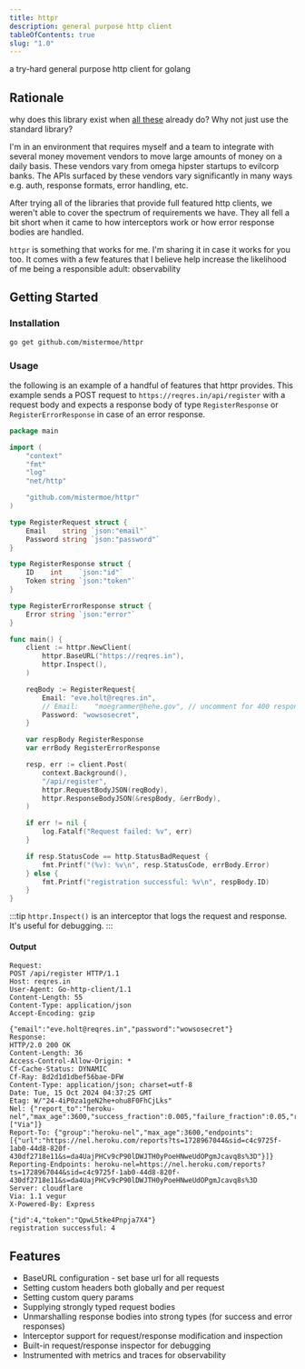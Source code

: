 ```yaml
---
title: httpr
description: general purpose http client
tableOfContents: true
slug: "1.0"
---
```


a try-hard general purpose http client for golang

## Rationale

why does this library exist when [all these](https://awesome-go.com/http-clients/) already do? Why not just use the standard library?

I'm in an environment that requires myself and a team to integrate with several money movement vendors to move large amounts of money on a daily basis. These vendors vary from omega hipster startups to evilcorp banks. The APIs surfaced by these vendors vary significantly in many ways e.g. auth, response formats, error handling, etc.

After trying all of the libraries that provide full featured http clients, we weren't able to cover the spectrum of requirements we have. They all fell a bit short when it came to how interceptors work or how error response bodies are handled.

`httpr` is something that works for me. I'm sharing it in case it works for you too. It comes with a few features that I believe help increase the likelihood of me being a responsible adult: observability

## Getting Started

### Installation

```bash
go get github.com/mistermoe/httpr
```

### Usage

the following is an example of a handful of features that httpr provides. This example sends a POST request to `https://reqres.in/api/register` with a request body and expects a response body of type `RegisterResponse` or `RegisterErrorResponse` in case of an error response.

```go
package main

import (
	"context"
	"fmt"
	"log"
	"net/http"

	"github.com/mistermoe/httpr"
)

type RegisterRequest struct {
	Email    string `json:"email"`
	Password string `json:"password"`
}

type RegisterResponse struct {
	ID    int    `json:"id"`
	Token string `json:"token"`
}

type RegisterErrorResponse struct {
	Error string `json:"error"`
}

func main() {
	client := httpr.NewClient(
		httpr.BaseURL("https://reqres.in"),
		httpr.Inspect(),
	)

	reqBody := RegisterRequest{
		Email: "eve.holt@reqres.in",
		// Email:    "moegrammer@hehe.gov", // uncomment for 400 response
		Password: "wowsosecret",
	}

	var respBody RegisterResponse
	var errBody RegisterErrorResponse

	resp, err := client.Post(
		context.Background(),
		"/api/register",
		httpr.RequestBodyJSON(reqBody),
		httpr.ResponseBodyJSON(&respBody, &errBody),
	)

	if err != nil {
		log.Fatalf("Request failed: %v", err)
	}

	if resp.StatusCode == http.StatusBadRequest {
		fmt.Printf("(%v): %v\n", resp.StatusCode, errBody.Error)
	} else {
		fmt.Printf("registration successful: %v\n", respBody.ID)
	}
}
```

:::tip
`httpr.Inspect()` is an interceptor that logs the request and response. It's useful for debugging.
:::

#### Output

```
Request:
POST /api/register HTTP/1.1
Host: reqres.in
User-Agent: Go-http-client/1.1
Content-Length: 55
Content-Type: application/json
Accept-Encoding: gzip

{"email":"eve.holt@reqres.in","password":"wowsosecret"}
Response:
HTTP/2.0 200 OK
Content-Length: 36
Access-Control-Allow-Origin: *
Cf-Cache-Status: DYNAMIC
Cf-Ray: 8d2d1d1dbef56bae-DFW
Content-Type: application/json; charset=utf-8
Date: Tue, 15 Oct 2024 04:37:25 GMT
Etag: W/"24-4iP0za1geN2he+ohu8F0FhCjLks"
Nel: {"report_to":"heroku-nel","max_age":3600,"success_fraction":0.005,"failure_fraction":0.05,"response_headers":["Via"]}
Report-To: {"group":"heroku-nel","max_age":3600,"endpoints":[{"url":"https://nel.heroku.com/reports?ts=1728967044&sid=c4c9725f-1ab0-44d8-820f-430df2718e11&s=da4UajPHCv9cP90lDWJTH0yPoeHNweUdOPgmJcavq8s%3D"}]}
Reporting-Endpoints: heroku-nel=https://nel.heroku.com/reports?ts=1728967044&sid=c4c9725f-1ab0-44d8-820f-430df2718e11&s=da4UajPHCv9cP90lDWJTH0yPoeHNweUdOPgmJcavq8s%3D
Server: cloudflare
Via: 1.1 vegur
X-Powered-By: Express

{"id":4,"token":"QpwL5tke4Pnpja7X4"}
registration successful: 4
```

## Features

* BaseURL configuration - set base url for all requests
* Setting custom headers both globally and per request
* Setting custom query params
* Supplying strongly typed request bodies
* Unmarshalling response bodies into strong types (for success and error responses)
* Interceptor support for request/response modification and inspection
* Built-in request/response inspector for debugging
* Instrumented with metrics and traces for observability
